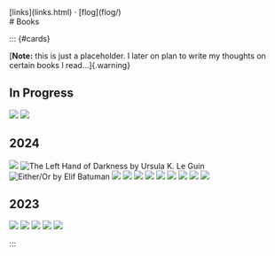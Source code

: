 <!-- provenance: garden/books.md -->
<title>Books</title>
<nav class="secondary">[links](links.html) &centerdot; [flog](flog/)</nav>
# Books

<style>
#cards img {
  margin: revert;
  min-width: 10vw;
  max-width: 15vw;
  max-height: 600px;
  object-fit: cover;
  border-radius: 2px;
}

#cards a {
  display: inherit;
}

.flex {
  gap: 10px;
  justify-content: flex-start;
  flex-wrap: wrap;
}
</style>

::: {#cards}
 <!-- for CSS specificity >.< -->

[**Note:** this is just a placeholder. I later on plan to write my thoughts on certain books I read...]{.warning}

## In Progress
<div class="flex">
<img loading="lazy" src="/assets/img/garden/books/piranesi.jpg" />
<img loading="lazy" src="/assets/img/garden/books/prideandprejudice.jpg" />
<div></div>
</div>

## 2024

<div class="flex">
<img loading="lazy" src="/assets/img/garden/books/toolsforconviviality.jpg" />
<img loading="lazy" src="/assets/img/garden/books/lhod.jpg" alt="The Left Hand of Darkness by Ursula K. Le Guin" title="The Left Hand of Darkness by Ursula K. Le Guin"/>
<img loading="lazy" src="/assets/img/garden/books/eitheror.jpg" alt="Either/Or by Elif Batuman" title="Either/Or by Elif Batuman"/>
<a href="books/dune.html"><img loading="lazy" src="/assets/img/garden/books/dune.webp" /></a>
<img loading="lazy" src="/assets/img/garden/books/kamalaharris.jpg" />
<img loading="lazy" src="/assets/img/garden/books/idiot.jpg" />
<img loading="lazy" src="/assets/img/garden/books/gita.jpg" />
<img loading="lazy" src="/assets/img/garden/books/leguintombs.jpg" />
<img loading="lazy" src="/assets/img/garden/books/leguinlathe.jpg" />
<img loading="lazy" src="/assets/img/garden/books/hitzthought.jpg" />
<img loading="lazy" src="/assets/img/garden/books/jacksonessence.jpg" />
<img loading="lazy" src="/assets/img/garden/books/snowcrash.jpg" />
<div></div>
</div>

## 2023

<div class="flex">
<img loading="lazy" src="/assets/img/garden/books/magicians.jpg" />
<img loading="lazy" src="/assets/img/garden/books/stoner.jpg" />
<img loading="lazy" src="/assets/img/garden/books/zevintomorrow.jpg" />
<img loading="lazy" src="/assets/img/garden/books/androids.jpg" />
<img loading="lazy" src="/assets/img/garden/books/leguinwizard.jpg" />
<div></div>
</div>

:::

<!--
## More
* Roadside Picnic
* Notes From Underground-->
